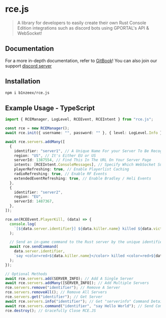 # rce.js

> A library for developers to easily create their own Rust Console Edition integrations such as discord bots using GPORTAL's API & WebSocket!

## Documentation

For a more in-depth documentation, refer to [GitBook](https://rcejs.gitbook.io/rcejs)! You can also join our support [discord server](https://discord.gg/npYygkeXSa)

## Installation

```bash
npm i b1nzeex/rce.js
```

## Example Usage - TypeScript

```typescript
import { RCEManager, LogLevel, RCEEvent, RCEIntent } from "rce.js";

const rce = new RCEManager();
await rce.init({ username: "", password: "" }, { level: LogLevel.Info });

await rce.servers.addMany([
  {
    identifier: "server1", // A Unique Name For your Server To Be Recognised By
    region: "US", // It's Either EU or US
    serverId: 1387554, // Find This In The URL On Your Server Page
    intents: [RCEIntent.ConsoleMessages], // Specify Which WebSocket Subscriptions To Use
    playerRefreshing: true, // Enable Playerlist Caching
    radioRefreshing: true, // Enable RF Events
    extendedEventRefreshing: true, // Enable Bradley / Heli Events
  },
  {
    identifier: "server2",
    region: "EU",
    serverId: 1487367,
  },
]);

rce.on(RCEEvent.PlayerKill, (data) => {
  console.log(
    `[${data.server.identifier}] ${data.killer.name} killed ${data.victim.name}`
  );

  // Send an in-game command to the Rust server by the unique identifier (kill-feed!)
  await rce.sendCommand(
    data.server.identifier,
    `say <color=red>${data.killer.name}</color> killed <color=red>${data.victim.name}</color>`
  );
});

// Optional Methods
await rce.servers.add(SERVER_INFO); // Add A Single Server
await rce.servers.addMany([SERVER_INFO]); // Add Multiple Servers
rce.servers.remove("identifier"); // Remove A Server
rce.servers.removeAll(); // Remove All Servers
rce.servers.get("identifier"); // Get Server
await rce.servers.info("identifier"); // Get "serverinfo" Command Details
await rce.servers.command("identifier", "say Hello World"); // Send Command
rce.destroy(); // Gracefully Close RCE.JS
```
